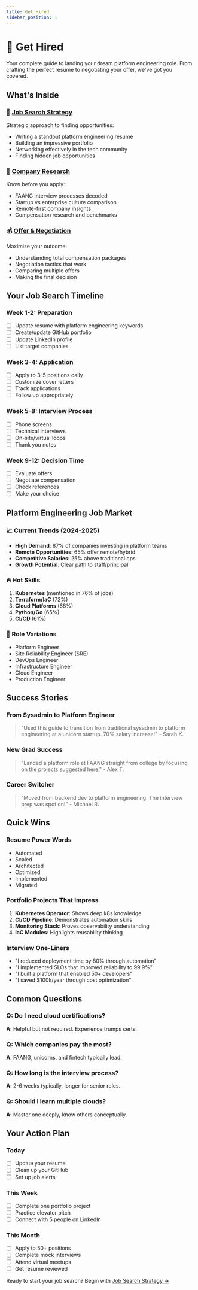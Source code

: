 ```yaml
---
title: Get Hired
sidebar_position: 1
---
```


# 🚀 Get Hired

<GitHubButtons />
Your complete guide to landing your dream platform engineering role. From crafting the perfect resume to negotiating your offer, we've got you covered.

## What's Inside

### 💼 [Job Search Strategy](job-search)
Strategic approach to finding opportunities:
- Writing a standout platform engineering resume
- Building an impressive portfolio
- Networking effectively in the tech community
- Finding hidden job opportunities

### 🏢 [Company Research](company-research)
Know before you apply:
- FAANG interview processes decoded
- Startup vs enterprise culture comparison
- Remote-first company insights
- Compensation research and benchmarks

### 💰 [Offer & Negotiation](negotiation)
Maximize your outcome:
- Understanding total compensation packages
- Negotiation tactics that work
- Comparing multiple offers
- Making the final decision

## Your Job Search Timeline

### Week 1-2: Preparation
- [ ] Update resume with platform engineering keywords
- [ ] Create/update GitHub portfolio
- [ ] Update LinkedIn profile
- [ ] List target companies

### Week 3-4: Application
- [ ] Apply to 3-5 positions daily
- [ ] Customize cover letters
- [ ] Track applications
- [ ] Follow up appropriately

### Week 5-8: Interview Process
- [ ] Phone screens
- [ ] Technical interviews
- [ ] On-site/virtual loops
- [ ] Thank you notes

### Week 9-12: Decision Time
- [ ] Evaluate offers
- [ ] Negotiate compensation
- [ ] Check references
- [ ] Make your choice

## Platform Engineering Job Market

### 📈 Current Trends (2024-2025)
- **High Demand**: 87% of companies investing in platform teams
- **Remote Opportunities**: 65% offer remote/hybrid
- **Competitive Salaries**: 25% above traditional ops
- **Growth Potential**: Clear path to staff/principal

### 🔥 Hot Skills
1. **Kubernetes** (mentioned in 76% of jobs)
2. **Terraform/IaC** (72%)
3. **Cloud Platforms** (68%)
4. **Python/Go** (65%)
5. **CI/CD** (61%)

### 💼 Role Variations
- Platform Engineer
- Site Reliability Engineer (SRE)
- DevOps Engineer
- Infrastructure Engineer
- Cloud Engineer
- Production Engineer

## Success Stories

### From Sysadmin to Platform Engineer
> "Used this guide to transition from traditional sysadmin to platform engineering at a unicorn startup. 70% salary increase!" - Sarah K.

### New Grad Success
> "Landed a platform role at FAANG straight from college by focusing on the projects suggested here." - Alex T.

### Career Switcher
> "Moved from backend dev to platform engineering. The interview prep was spot on!" - Michael R.

## Quick Wins

### Resume Power Words
- Automated
- Scaled
- Architected
- Optimized
- Implemented
- Migrated

### Portfolio Projects That Impress
1. **Kubernetes Operator**: Shows deep k8s knowledge
2. **CI/CD Pipeline**: Demonstrates automation skills
3. **Monitoring Stack**: Proves observability understanding
4. **IaC Modules**: Highlights reusability thinking

### Interview One-Liners
- "I reduced deployment time by 80% through automation"
- "I implemented SLOs that improved reliability to 99.9%"
- "I built a platform that enabled 50+ developers"
- "I saved $100k/year through cost optimization"

## Common Questions

### Q: Do I need cloud certifications?
**A**: Helpful but not required. Experience trumps certs.

### Q: Which companies pay the most?
**A**: FAANG, unicorns, and fintech typically lead.

### Q: How long is the interview process?
**A**: 2-6 weeks typically, longer for senior roles.

### Q: Should I learn multiple clouds?
**A**: Master one deeply, know others conceptually.

## Your Action Plan

### Today
- [ ] Update your resume
- [ ] Clean up your GitHub
- [ ] Set up job alerts

### This Week
- [ ] Complete one portfolio project
- [ ] Practice elevator pitch
- [ ] Connect with 5 people on LinkedIn

### This Month
- [ ] Apply to 50+ positions
- [ ] Complete mock interviews
- [ ] Attend virtual meetups
- [ ] Get resume reviewed

Ready to start your job search? Begin with [Job Search Strategy →](job-search)